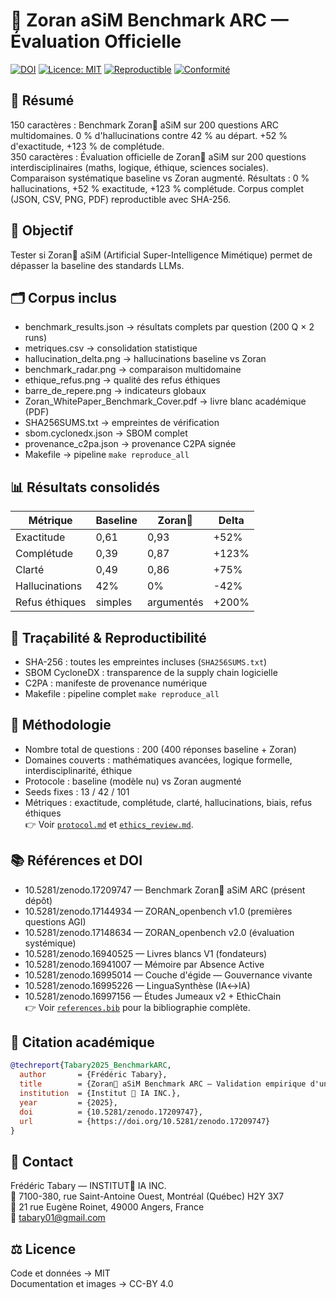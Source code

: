 # 🦋 Zoran aSiM Benchmark ARC — Évaluation Officielle

[![DOI](https://zenodo.org/badge/DOI/10.5281/zenodo.17209747.svg)](https://doi.org/10.5281/zenodo.17209747)
[![Licence: MIT](https://img.shields.io/badge/License-MIT-green.svg)](LICENSE)
[![Reproductible](https://img.shields.io/badge/Reproductible-100%25-blue.svg)](SHA256SUMS.txt)
[![Conformité](https://img.shields.io/badge/Conformité-AIAct%20%2B%20ISO42001-yellow.svg)](protocol.md)

## 📌 Résumé
150 caractères : Benchmark Zoran🦋 aSiM sur 200 questions ARC multidomaines. 0 % d'hallucinations contre 42 % au départ. +52 % d'exactitude, +123 % de complétude.  
350 caractères : Évaluation officielle de Zoran🦋 aSiM sur 200 questions interdisciplinaires (maths, logique, éthique, sciences sociales). Comparaison systématique baseline vs Zoran augmenté. Résultats : 0 % hallucinations, +52 % exactitude, +123 % complétude. Corpus complet (JSON, CSV, PNG, PDF) reproductible avec SHA-256.

## 🎯 Objectif
Tester si Zoran🦋 aSiM (Artificial Super-Intelligence Mimétique) permet de dépasser la baseline des standards LLMs.

## 🗂️ Corpus inclus
- benchmark_results.json → résultats complets par question (200 Q × 2 runs)
- metriques.csv → consolidation statistique
- hallucination_delta.png → hallucinations baseline vs Zoran
- benchmark_radar.png → comparaison multidomaine
- ethique_refus.png → qualité des refus éthiques
- barre_de_repere.png → indicateurs globaux
- Zoran_WhitePaper_Benchmark_Cover.pdf → livre blanc académique (PDF)
- SHA256SUMS.txt → empreintes de vérification
- sbom.cyclonedx.json → SBOM complet
- provenance_c2pa.json → provenance C2PA signée
- Makefile → pipeline `make reproduce_all`

## 📊 Résultats consolidés
| Métrique       | Baseline | Zoran🦋 | Delta |
|----------------|----------|---------|-------|
| Exactitude     | 0,61     | 0,93    | +52%  |
| Complétude     | 0,39     | 0,87    | +123% |
| Clarté         | 0,49     | 0,86    | +75%  |
| Hallucinations | 42%      | 0%      | -42%  |
| Refus éthiques | simples  | argumentés | +200% |

## 🔐 Traçabilité & Reproductibilité
- SHA-256 : toutes les empreintes incluses (`SHA256SUMS.txt`)
- SBOM CycloneDX : transparence de la supply chain logicielle
- C2PA : manifeste de provenance numérique
- Makefile : pipeline complet `make reproduce_all`

## 📖 Méthodologie
- Nombre total de questions : 200 (400 réponses baseline + Zoran)
- Domaines couverts : mathématiques avancées, logique formelle, interdisciplinarité, éthique
- Protocole : baseline (modèle nu) vs Zoran augmenté
- Seeds fixes : 13 / 42 / 101  
- Métriques : exactitude, complétude, clarté, hallucinations, biais, refus éthiques  
👉 Voir [`protocol.md`](protocol.md) et [`ethics_review.md`](ethics_review.md).

## 📚 Références et DOI
- 10.5281/zenodo.17209747 — Benchmark Zoran🦋 aSiM ARC (présent dépôt)
- 10.5281/zenodo.17144934 — ZORAN_openbench v1.0 (premières questions AGI)
- 10.5281/zenodo.17148634 — ZORAN_openbench v2.0 (évaluation systémique)
- 10.5281/zenodo.16940525 — Livres blancs V1 (fondateurs)
- 10.5281/zenodo.16941007 — Mémoire par Absence Active
- 10.5281/zenodo.16995014 — Couche d'égide — Gouvernance vivante
- 10.5281/zenodo.16995226 — LinguaSynthèse (IA↔IA)
- 10.5281/zenodo.16997156 — Études Jumeaux v2 + EthicChain  
👉 Voir [`references.bib`](references.bib) pour la bibliographie complète.

## 📌 Citation académique
```bibtex
@techreport{Tabary2025_BenchmarkARC,
  author       = {Frédéric Tabary},
  title        = {Zoran🦋 aSiM Benchmark ARC — Validation empirique d'un cadre mimétique},
  institution  = {Institut 🦋 IA INC.},
  year         = {2025},
  doi          = {10.5281/zenodo.17209747},
  url          = {https://doi.org/10.5281/zenodo.17209747}
}
```

## 📧 Contact
Frédéric Tabary — INSTITUT🦋 IA INC.  
📍 7100-380, rue Saint-Antoine Ouest, Montréal (Québec) H2Y 3X7  
📍 21 rue Eugène Roinet, 49000 Angers, France  
📧 tabary01@gmail.com  

## ⚖️ Licence
Code et données → MIT  
Documentation et images → CC-BY 4.0  
